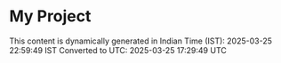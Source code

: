 # My Project

This content is dynamically generated in Indian Time (IST): 2025-03-25 22:59:49 IST
Converted to UTC: 2025-03-25 17:29:49 UTC
